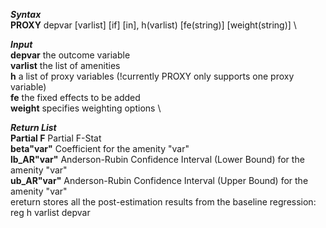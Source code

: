 _**Syntax**_ \
 **PROXY** depvar [varlist] [if] [in], h(varlist) [fe(string)] [weight(string)] \

 _**Input**_ \
 **depvar** the outcome variable \
 **varlist** the list of amenities \
 **h** a list of proxy variables (!currently PROXY only supports one proxy variable) \
 **fe** the fixed effects to be added \
 **weight** specifies weighting options \

 _**Return List**_ \
 **Partial F** Partial F-Stat \
 **beta"var"** Coefficient for the amenity "var" \
 **lb_AR"var"** Anderson-Rubin Confidence Interval (Lower Bound) for the amenity "var" \
 **ub_AR"var"** Anderson-Rubin Confidence Interval (Upper Bound) for the amenity "var" \
 ereturn stores all the post-estimation results from the baseline regression: reg h varlist depvar
 

